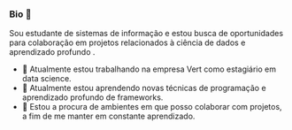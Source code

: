 ### Bio 👋
Sou estudante de sistemas de informação e estou busca de oportunidades para colaboração em projetos relacionados à ciência de dados e aprendizado profundo . 
- 🔭 Atualmente estou trabalhando na empresa Vert como estagiário em data science.
- 🌱 Atualmente estou aprendendo novas técnicas de programação e aprendizado profundo de frameworks. 
- 🤝 Estou a procura de ambientes em que posso colaborar com projetos, a fim de me manter em constante aprendizado. 
